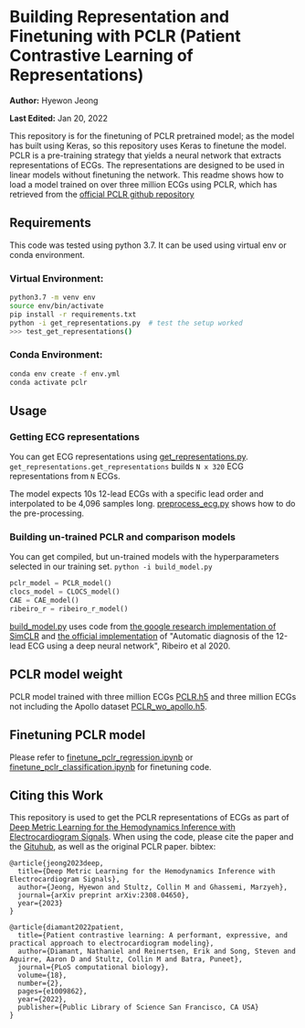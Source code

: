 # Building Representation and Finetuning with PCLR (Patient Contrastive Learning of Representations)

**Author:** Hyewon Jeong

**Last Edited:** Jan 20, 2022

This repository is for the finetuning of PCLR pretrained model; as the model has built using Keras, so this repository uses Keras to finetune the model. 
PCLR is a pre-training strategy that yields a neural network that extracts representations of ECGs.
The representations are designed to be used in linear models without finetuning the network.
This readme shows how to load a model trained on over three million ECGs using PCLR, which has retrieved from the [official PCLR github repository](https://github.com/broadinstitute/ml4h/tree/master/model_zoo/PCLR)

## Requirements
This code was tested using python 3.7.
It can be used using virtual env or conda environment.

### Virtual Environment:
```bash
python3.7 -m venv env
source env/bin/activate
pip install -r requirements.txt
python -i get_representations.py  # test the setup worked
>>> test_get_representations()
```

### Conda Environment:
```bash
conda env create -f env.yml
conda activate pclr
```

## Usage
### Getting ECG representations
You can get ECG representations using [get_representations.py](./src/get_representations.py).
`get_representations.get_representations` builds `N x 320` ECG representations from `N` ECGs.

The model expects 10s 12-lead ECGs with a specific lead order and interpolated to be 4,096 samples long.
[preprocess_ecg.py](./src/preprocess_ecg.py) shows how to do the pre-processing.

### Building un-trained PCLR and comparison models

You can get compiled, but un-trained models with the hyperparameters selected in our training set.
`python -i build_model.py`
```python
pclr_model = PCLR_model()
clocs_model = CLOCS_model()
CAE = CAE_model()
ribeiro_r = ribeiro_r_model()
```
[build_model.py](./src/build_model.py) uses code from [the google research implementation of SimCLR](https://github.com/google-research/simclr/)
and [the official implementation](https://github.com/antonior92/automatic-ecg-diagnosis) of "Automatic diagnosis of the 12-lead ECG using a deep neural network",
Ribeiro et al 2020.

## PCLR model weight
PCLR model trained with three million ECGs [PCLR.h5](./PCLR.h5) and three million ECGs not including the Apollo dataset [PCLR_wo_apollo.h5](./PCLR_wo_apollo.h5).

## Finetuning PCLR model
Please refer to [finetune_pclr_regression.ipynb](./notebook/finetune_pclr_regression.ipynb) or [finetune_pclr_classification.ipynb](./notebook/finetune_pclr_classification.ipynb) for finetuning code.

## Citing this Work
This repository is used to get the PCLR representations of ECGs as part of [Deep Metric Learning for the Hemodynamics Inference with Electrocardiogram Signals](https://proceedings.mlr.press/v219/jeong23a/jeong23a.pdf). When using the code, please cite the paper and the [Gituhub](https://github.com/mandiehyewon/ssldml), as well as the original PCLR paper. bibtex:

```
@article{jeong2023deep,
  title={Deep Metric Learning for the Hemodynamics Inference with Electrocardiogram Signals},
  author={Jeong, Hyewon and Stultz, Collin M and Ghassemi, Marzyeh},
  journal={arXiv preprint arXiv:2308.04650},
  year={2023}
}

@article{diamant2022patient,
  title={Patient contrastive learning: A performant, expressive, and practical approach to electrocardiogram modeling},
  author={Diamant, Nathaniel and Reinertsen, Erik and Song, Steven and Aguirre, Aaron D and Stultz, Collin M and Batra, Puneet},
  journal={PLoS computational biology},
  volume={18},
  number={2},
  pages={e1009862},
  year={2022},
  publisher={Public Library of Science San Francisco, CA USA}
}
```
